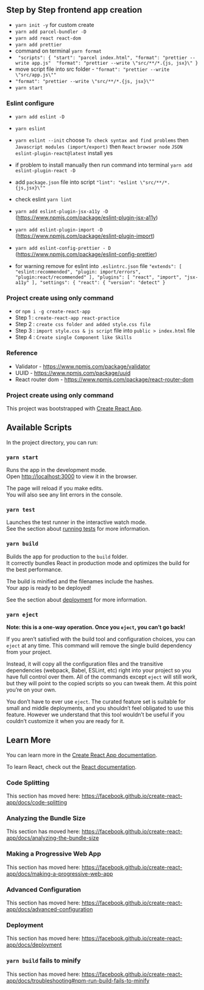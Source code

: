 ## Step by Step frontend app creation
- `yarn init -y` for custom create
- `yarn add parcel-bundler -D`
- `yarn add react react-dom`
- `yarn add prettier`
- command on terminal `yarn format`
- ` "scripts": {
    "start": "parcel index.html",
    "format": "prettier --write app.js" 
    "format": "prettier --write \"src/**/*.{js, jsx}\"
  }`
- move script file into src folder - `"format": "prettier --write \"src/app.js\""`
- `"format": "prettier --write \"src/**/*.{js, jsx}\""`
- `yarn start`

### Eslint configure 

- `yarn add eslint -D`
- `yarn eslint`
- `yarn eslint --init` choose `To check syntax and find problems` then `Javascript modules (import/export)` then `React` `browser node` `JSON` `eslint-plugin-react@latest` install yes
- if problem to install manually then run command into terminal `yarn add eslint-plugin-react -D`
- add `package.json` file into script `"lint": "eslint \"src/**/*.{js,jsx}\""`
- check eslint `yarn lint`
- `yarn add eslint-plugin-jsx-a11y -D`  (https://www.npmjs.com/package/eslint-plugin-jsx-a11y)
- `yarn add eslint-plugin-import -D` (https://www.npmjs.com/package/eslint-plugin-import)
- `yarn add eslint-config-prettier - D` (https://www.npmjs.com/package/eslint-config-prettier)

- for warning remove for eslint into `.eslintrc.json` file `
"extends": [
        "eslint:recommended",
        "plugin: import/errors",
        "plugin:react/recommended"
    ],
"plugins": [
        "react", "import", "jsx-a11y"
    ],
"settings": {
        "react": {
            "version": "detect"
        }
`

### Project create using only command
- or `npm i -g create-react-app`
- Step 1 : `create-react-app react-practice`
- Step 2 : `create css folder and added style.css file`
- Step 3 : `import style.css & js script` file into `public > index.html` file
- Step 4 : `Create single Component like Skills`

### Reference
- Validator - https://www.npmjs.com/package/validator
- UUID - https://www.npmjs.com/package/uuid
- React router dom - https://www.npmjs.com/package/react-router-dom

### Project create using only command


This project was bootstrapped with [Create React App](https://github.com/facebook/create-react-app).

## Available Scripts

In the project directory, you can run:

### `yarn start`

Runs the app in the development mode.<br />
Open [http://localhost:3000](http://localhost:3000) to view it in the browser.

The page will reload if you make edits.<br />
You will also see any lint errors in the console.

### `yarn test`

Launches the test runner in the interactive watch mode.<br />
See the section about [running tests](https://facebook.github.io/create-react-app/docs/running-tests) for more information.

### `yarn build`

Builds the app for production to the `build` folder.<br />
It correctly bundles React in production mode and optimizes the build for the best performance.

The build is minified and the filenames include the hashes.<br />
Your app is ready to be deployed!

See the section about [deployment](https://facebook.github.io/create-react-app/docs/deployment) for more information.

### `yarn eject`

**Note: this is a one-way operation. Once you `eject`, you can’t go back!**

If you aren’t satisfied with the build tool and configuration choices, you can `eject` at any time. This command will remove the single build dependency from your project.

Instead, it will copy all the configuration files and the transitive dependencies (webpack, Babel, ESLint, etc) right into your project so you have full control over them. All of the commands except `eject` will still work, but they will point to the copied scripts so you can tweak them. At this point you’re on your own.

You don’t have to ever use `eject`. The curated feature set is suitable for small and middle deployments, and you shouldn’t feel obligated to use this feature. However we understand that this tool wouldn’t be useful if you couldn’t customize it when you are ready for it.

## Learn More

You can learn more in the [Create React App documentation](https://facebook.github.io/create-react-app/docs/getting-started).

To learn React, check out the [React documentation](https://reactjs.org/).

### Code Splitting

This section has moved here: https://facebook.github.io/create-react-app/docs/code-splitting

### Analyzing the Bundle Size

This section has moved here: https://facebook.github.io/create-react-app/docs/analyzing-the-bundle-size

### Making a Progressive Web App

This section has moved here: https://facebook.github.io/create-react-app/docs/making-a-progressive-web-app

### Advanced Configuration

This section has moved here: https://facebook.github.io/create-react-app/docs/advanced-configuration

### Deployment

This section has moved here: https://facebook.github.io/create-react-app/docs/deployment

### `yarn build` fails to minify

This section has moved here: https://facebook.github.io/create-react-app/docs/troubleshooting#npm-run-build-fails-to-minify
